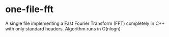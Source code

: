 # one-file-fft
A single file implementing a Fast Fourier Transform (FFT) completely in C++ with only standard headers. Algorithm runs in O(nlogn)
